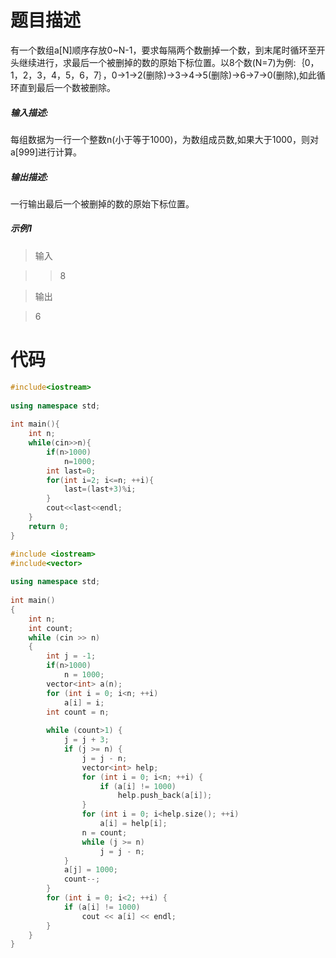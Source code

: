 # 题目描述
有一个数组a[N]顺序存放0~N-1，要求每隔两个数删掉一个数，到末尾时循环至开头继续进行，求最后一个被删掉的数的原始下标位置。以8个数(N=7)为例:｛0，1，2，3，4，5，6，7｝，0->1->2(删除)->3->4->5(删除)->6->7->0(删除),如此循环直到最后一个数被删除。

##### 输入描述:
每组数据为一行一个整数n(小于等于1000)，为数组成员数,如果大于1000，则对a[999]进行计算。

##### 输出描述:
一行输出最后一个被删掉的数的原始下标位置。
##### 示例1

> 输入

>> 8

> 输出

> 6

# 代码
```cpp
#include<iostream>
 
using namespace std;
 
int main(){
    int n;
    while(cin>>n){
        if(n>1000)
            n=1000;
        int last=0;
        for(int i=2; i<=n; ++i){
            last=(last+3)%i;
        }
        cout<<last<<endl;
    }
    return 0;
}
```

```cpp
#include <iostream>
#include<vector>
 
using namespace std;
  
int main()
{
    int n;
    int count;
    while (cin >> n)
    {
        int j = -1;
        if(n>1000)
            n = 1000;
        vector<int> a(n);
        for (int i = 0; i<n; ++i)
            a[i] = i;
        int count = n;
        
        while (count>1) {
            j = j + 3;
            if (j >= n) {
                j = j - n;
                vector<int> help;
                for (int i = 0; i<n; ++i) {
                    if (a[i] != 1000)
                        help.push_back(a[i]);
                }
                for (int i = 0; i<help.size(); ++i)
                    a[i] = help[i];
                n = count;
                while (j >= n)
                    j = j - n;
            }
            a[j] = 1000;
            count--;
        }
        for (int i = 0; i<2; ++i) {
            if (a[i] != 1000)
                cout << a[i] << endl;
        }
    }
}
```
